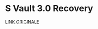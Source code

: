 # S Vault 3.0 Recovery

[LINK ORIGINALE](https://chatgpt.com/c/6810e364-8e78-800d-a5cf-46ae9568a3c1)
